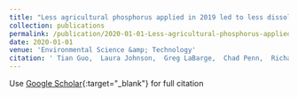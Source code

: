 ```yaml
---
title: "Less agricultural phosphorus applied in 2019 led to less dissolved phosphorus transported to Lake Erie"
collection: publications
permalink: /publication/2020-01-01-Less-agricultural-phosphorus-applied-in-2019-led-to-less-dissolved-phosphorus-transported-to-Lake-Erie
date: 2020-01-01
venue: 'Environmental Science &amp; Technology'
citation: ' Tian Guo,  Laura Johnson,  Greg LaBarge,  Chad Penn,  Richard Stumpf,  David Baker,  Gang Shao, &quot;Less agricultural phosphorus applied in 2019 led to less dissolved phosphorus transported to Lake Erie.&quot; Environmental Science &amp;amp; Technology, 2020.'
---
```

Use [Google Scholar](https://scholar.google.com/scholar?q=Less+agricultural+phosphorus+applied+in+2019+led+to+less+dissolved+phosphorus+transported+to+Lake+Erie){:target="_blank"} for full citation
